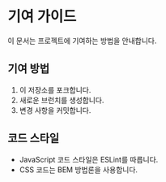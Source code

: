 # 기여 가이드

이 문서는 프로젝트에 기여하는 방법을 안내합니다.

## 기여 방법
1. 이 저장소를 포크합니다.
2. 새로운 브런치를 생성합니다.
3. 변경 사항을 커밋합니다.

## 코드 스타일
- JavaScript 코드 스타일은 ESLint를 따릅니다.
- CSS 코드는 BEM 방법론을 사용합니다.